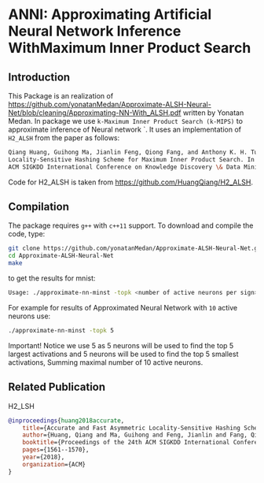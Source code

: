 # ANNI: Approximating Artificial Neural Network Inference WithMaximum Inner Product Search

## Introduction
This Package is an realization of https://github.com/yonatanMedan/Approximate-ALSH-Neural-Net/blob/cleaning/Approximating-NN-With_ALSH.pdf written by Yonatan Medan.
In package we use ```k-Maximum Inner Product Search (k-MIPS)``` to approximate inference of Neural network `. It uses an implementation of ```H2_ALSH``` from the paper as follows:

```bash
Qiang Huang, Guihong Ma, Jianlin Feng, Qiong Fang, and Anthony K. H. Tung. Accurate and Fast
Locality-Sensitive Hashing Scheme for Maximum Inner Product Search. In Proceedings of the 24th
ACM SIGKDD International Conference on Knowledge Discovery \& Data Mining, pages 1561-1570, 2018.
```
Code for H2_ALSH is taken from https://github.com/HuangQiang/H2_ALSH.
## Compilation

The package requires ```g++``` with ```c++11``` support. To download and compile the code, type:

```bash
git clone https://github.com/yonatanMedan/Approximate-ALSH-Neural-Net.git
cd Approximate-ALSH-Neural-Net
make
```
to get the results for mnist:


```bash
Usage: ./approximate-nn-minst -topk <number of active neurons per sign>

```

For example for results of Approximated Neural Network with `10` active neurons use:
```bash
./approximate-nn-minst -topk 5
```
Important! Notice we use 5 as 5 neurons will be used to find the top 5 largest activations and 5 neurons will be used to find the top 5 smallest activations, Summing maximal number of 10 active neurons.
 

## Related Publication
H2_LSH
```bib
@inproceedings{huang2018accurate,
    title={Accurate and Fast Asymmetric Locality-Sensitive Hashing Scheme for Maximum Inner Product Search}
    author={Huang, Qiang and Ma, Guihong and Feng, Jianlin and Fang, Qiong and Tung, Anthony KH},
    booktitle={Proceedings of the 24th ACM SIGKDD International Conference on Knowledge Discovery \& Data Mining},
    pages={1561--1570},
    year={2018},
    organization={ACM}
}
```
